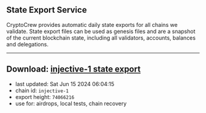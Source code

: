 ## State Export Service
CryptoCrew provides automatic daily state exports for all chains we validate. State export files can be used as genesis files and are a snapshot of the current blockchain state, including all validators, accounts, balances and delegations.

---
**Download: [injective-1 state export](https://dl-eu2.ccvalidators.com/SERVICE/injective/injective-1_export_74066216.json)**
---

- last updated: Sat Jun 15 2024 06:04:15
- chain id: `injective-1`
- export height: `74066216`
- use for: airdrops, local tests, chain recovery
